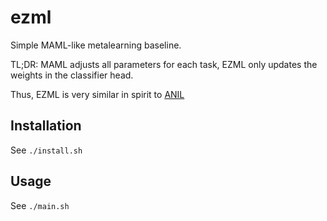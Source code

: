 # ezml

Simple MAML-like metalearning baseline.

TL;DR: MAML adjusts all parameters for each task, EZML only updates the weights in the classifier head.

Thus, EZML is very similar in spirit to [ANIL](https://arxiv.org/abs/1909.09157)

## Installation

See `./install.sh`

## Usage

See `./main.sh`